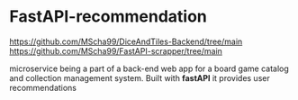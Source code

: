 ﻿# FastAPI-recommendation
https://github.com/MScha99/DiceAndTiles-Backend/tree/main  
https://github.com/MScha99/FastAPI-scrapper/tree/main

microservice being a part of a back-end web app for a board game catalog and collection management system. Built with **fastAPI** it provides user recommendations 
